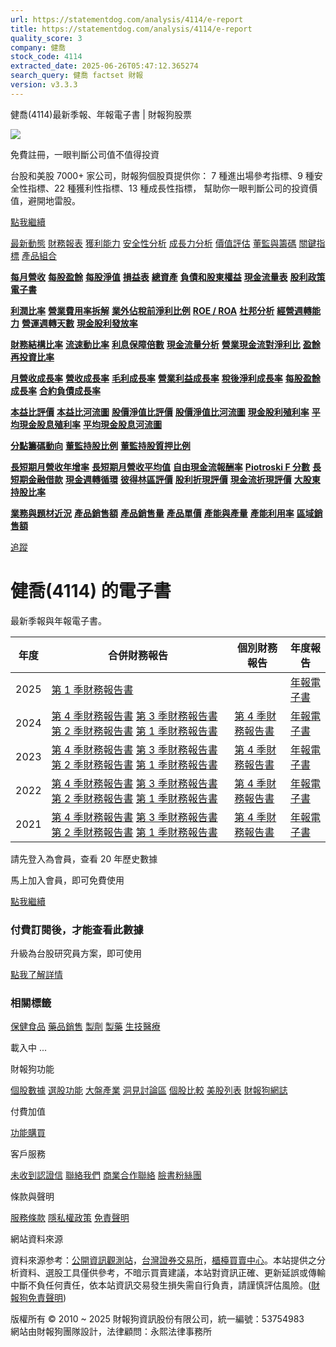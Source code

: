 ```yaml
---
url: https://statementdog.com/analysis/4114/e-report
title: https://statementdog.com/analysis/4114/e-report
quality_score: 3
company: 健喬
stock_code: 4114
extracted_date: 2025-06-26T05:47:12.365274
search_query: 健喬 factset 財報
version: v3.3.3
---
```


健喬(4114)最新季報、年報電子書 | 財報狗股票















![](https://www.facebook.com/tr?id=1265443774131605&ev=PageView&noscript=1)













































































免費註冊，一眼判斷公司值不值得投資

台股和美股 7000+ 家公司，財報狗個股頁提供你：
7 種進出場參考指標、9 種安全性指標、22 種獲利性指標、13 種成長性指標，
幫助你一眼判斷公司的投資價值，避開地雷股。

[點我繼續](/users/sign_up)

[最新動態](/analysis/4114)
[財務報表](/analysis/4114/monthly-revenue)
[獲利能力](/analysis/4114/profit-margin)
[安全性分析](/analysis/4114/financial-structure-ratio)
[成長力分析](/analysis/4114/monthly-revenue-growth-rate)
[價值評估](/analysis/4114/pe)
[董監與籌碼](/analysis/4114/broker-trading)
[關鍵指標](/analysis/4114/long-term-and-short-term-monthly-revenue-yoy)
[產品組合](/analysis/4114/ai-search)

[**每月營收**](/analysis/4114/monthly-revenue)
[**每股盈餘**](/analysis/4114/eps)
[**每股淨值**](/analysis/4114/nav)
[**損益表**](/analysis/4114/income-statement)
[**總資產**](/analysis/4114/assets)
[**負債和股東權益**](/analysis/4114/liabilities-and-equity)
[**現金流量表**](/analysis/4114/cash-flow-statement)
[**股利政策**](/analysis/4114/dividend-policy)
[**電子書**](/analysis/4114/e-report)

[**利潤比率**](/analysis/4114/profit-margin)
[**營業費用率拆解**](/analysis/4114/operating-expense-ratio)
[**業外佔稅前淨利比例**](/analysis/4114/non-operating-income-to-profit-before-tax)
[**ROE / ROA**](/analysis/4114/roe-roa)
[**杜邦分析**](/analysis/4114/du-pont-analysis)
[**經營週轉能力**](/analysis/4114/turnover-ratio)
[**營運週轉天數**](/analysis/4114/turnover-days)
[**現金股利發放率**](/analysis/4114/dividend-payout-ratio)

[**財務結構比率**](/analysis/4114/financial-structure-ratio)
[**流速動比率**](/analysis/4114/current-ratio-and-quick-ratio)
[**利息保障倍數**](/analysis/4114/interest-coverage-ratio)
[**現金流量分析**](/analysis/4114/cash-flow-analysis)
[**營業現金流對淨利比**](/analysis/4114/operating-cash-flow-to-net-income-ratio)
[**盈餘再投資比率**](/analysis/4114/reinvestment-rate)

[**月營收成長率**](/analysis/4114/monthly-revenue-growth-rate)
[**營收成長率**](/analysis/4114/revenue-growth-rate)
[**毛利成長率**](/analysis/4114/gross-profit-growth-rate)
[**營業利益成長率**](/analysis/4114/operating-income-growth-rate)
[**稅後淨利成長率**](/analysis/4114/net-income-growth-rate)
[**每股盈餘成長率**](/analysis/4114/eps-growth-rate)
[**合約負債成長率**](/analysis/4114/current-contract-liabilities-growth-rate)

[**本益比評價**](/analysis/4114/pe)
[**本益比河流圖**](/analysis/4114/pe-band)
[**股價淨值比評價**](/analysis/4114/pb)
[**股價淨值比河流圖**](/analysis/4114/pb-band)
[**現金股利殖利率**](/analysis/4114/dividend-yield)
[**平均現金股息殖利率**](/analysis/4114/average-dividend-yield)
[**平均現金股息河流圖**](/analysis/4114/average-dividend-yield-band)

[**分點籌碼動向**](/analysis/4114/broker-trading)
[**董監持股比例**](/analysis/4114/board-members-and-supervisors-shares-to-shares-outstanding-ratio)
[**董監持股質押比例**](/analysis/4114/pledging-ratio-of-board-members-and-supervisors)

[**長短期月營收年增率**](/analysis/4114/long-term-and-short-term-monthly-revenue-yoy)
[**長短期月營收平均值**](/analysis/4114/average-long-term-and-short-term-monthly-revenue)
[**自由現金流報酬率**](/analysis/4114/croic)
[**Piotroski F 分數**](/analysis/4114/piotroski-f-score)
[**長短期金融借款**](/analysis/4114/financial-borrowing)
[**現金週轉循環**](/analysis/4114/cash-conversion-cycle)
[**彼得林區評價**](/analysis/4114/peter-lynch-valuation)
[**股利折現評價**](/analysis/4114/dividend-discount-valuation)
[**現金流折現評價**](/analysis/4114/dcf-valuation)
[**大股東持股比率**](/analysis/4114/majority-shareholders-share-ratio)

[**業務與題材近況**](/analysis/4114/ai-search)
[**產品銷售額**](/analysis/4114/product-sales-figure)
[**產品銷售量**](/analysis/4114/product-sales-volume)
[**產品單價**](/analysis/4114/product-unit-price)
[**產能與產量**](/analysis/4114/production-capacity)
[**產能利用率**](/analysis/4114/production-capacity-utilization)
[**區域銷售額**](/analysis/4114/product-regional-sales)

[追蹤](/users/sign_up)

# 健喬(4114) 的電子書

最新季報與年報電子書。

| 年度 | 合併財務報告 | 個別財務報告 | 年度報告 |
| --- | --- | --- | --- |
| 2025 | [第 1 季財務報告書](https://doc.twse.com.tw/server-java/t57sb01?co_id=4114&colorchg=1&kind=A&step=9&filename=202501_4114_AI1.pdf) |  | [年報電子書](/analysis) |
| 2024 | [第 4 季財務報告書](https://doc.twse.com.tw/server-java/t57sb01?co_id=4114&colorchg=1&kind=A&step=9&filename=202404_4114_AI1.pdf)  [第 3 季財務報告書](https://doc.twse.com.tw/server-java/t57sb01?co_id=4114&colorchg=1&kind=A&step=9&filename=202403_4114_AI1.pdf)  [第 2 季財務報告書](https://doc.twse.com.tw/server-java/t57sb01?co_id=4114&colorchg=1&kind=A&step=9&filename=202402_4114_AI1.pdf)  [第 1 季財務報告書](https://doc.twse.com.tw/server-java/t57sb01?co_id=4114&colorchg=1&kind=A&step=9&filename=202401_4114_AI1.pdf) | [第 4 季財務報告書](https://doc.twse.com.tw/server-java/t57sb01?co_id=4114&colorchg=1&kind=A&step=9&filename=202404_4114_AI3.pdf) | [年報電子書](https://doc.twse.com.tw/server-java/t57sb01?co_id=4114&colorchg=1&kind=F&step=9&filename=2024_4114_20250523F04.pdf) |
| 2023 | [第 4 季財務報告書](https://doc.twse.com.tw/server-java/t57sb01?co_id=4114&colorchg=1&kind=A&step=9&filename=202304_4114_AI1.pdf)  [第 3 季財務報告書](https://doc.twse.com.tw/server-java/t57sb01?co_id=4114&colorchg=1&kind=A&step=9&filename=202303_4114_AI1.pdf)  [第 2 季財務報告書](https://doc.twse.com.tw/server-java/t57sb01?co_id=4114&colorchg=1&kind=A&step=9&filename=202302_4114_AI1.pdf)  [第 1 季財務報告書](https://doc.twse.com.tw/server-java/t57sb01?co_id=4114&colorchg=1&kind=A&step=9&filename=202301_4114_AI1.pdf) | [第 4 季財務報告書](https://doc.twse.com.tw/server-java/t57sb01?co_id=4114&colorchg=1&kind=A&step=9&filename=202304_4114_AI3.pdf) | [年報電子書](https://doc.twse.com.tw/server-java/t57sb01?co_id=4114&colorchg=1&kind=F&step=9&filename=2023_4114_20240530F04.pdf) |
| 2022 | [第 4 季財務報告書](https://doc.twse.com.tw/server-java/t57sb01?co_id=4114&colorchg=1&kind=A&step=9&filename=202204_4114_AI1.pdf)  [第 3 季財務報告書](https://doc.twse.com.tw/server-java/t57sb01?co_id=4114&colorchg=1&kind=A&step=9&filename=202203_4114_AI1.pdf)  [第 2 季財務報告書](https://doc.twse.com.tw/server-java/t57sb01?co_id=4114&colorchg=1&kind=A&step=9&filename=202202_4114_AI1.pdf)  [第 1 季財務報告書](https://doc.twse.com.tw/server-java/t57sb01?co_id=4114&colorchg=1&kind=A&step=9&filename=202201_4114_AI1.pdf) | [第 4 季財務報告書](https://doc.twse.com.tw/server-java/t57sb01?co_id=4114&colorchg=1&kind=A&step=9&filename=202204_4114_AI3.pdf) | [年報電子書](https://doc.twse.com.tw/server-java/t57sb01?co_id=4114&colorchg=1&kind=F&step=9&filename=2022_4114_20230525F04.pdf) |
| 2021 | [第 4 季財務報告書](https://doc.twse.com.tw/server-java/t57sb01?co_id=4114&colorchg=1&kind=A&step=9&filename=202104_4114_AI1.pdf)  [第 3 季財務報告書](https://doc.twse.com.tw/server-java/t57sb01?co_id=4114&colorchg=1&kind=A&step=9&filename=202103_4114_AI1.pdf)  [第 2 季財務報告書](https://doc.twse.com.tw/server-java/t57sb01?co_id=4114&colorchg=1&kind=A&step=9&filename=202102_4114_AI1.pdf)  [第 1 季財務報告書](https://doc.twse.com.tw/server-java/t57sb01?co_id=4114&colorchg=1&kind=A&step=9&filename=202101_4114_AI1.pdf) | [第 4 季財務報告書](https://doc.twse.com.tw/server-java/t57sb01?co_id=4114&colorchg=1&kind=A&step=9&filename=202104_4114_AI3.pdf) | [年報電子書](https://doc.twse.com.tw/server-java/t57sb01?co_id=4114&colorchg=1&kind=F&step=9&filename=2021_4114_20220525F04.pdf) |

請先登入為會員，查看 20 年歷史數據

馬上加入會員，即可免費使用

[點我繼續](/users/sign_up)

### 付費訂閱後，才能查看此數據

升級為台股研究員方案，即可使用

[點我了解詳情](/pricing)

### 相關標籤

[保健食品](/tags/86)
[藥品銷售](/tags/580)
[製劑](/tags/579)
[製藥](/tags/360)
[生技醫療](/tags/318)

載入中 ...





財報狗功能

[個股數據](/analysis)
[選股功能](/screeners)
[大盤產業](/taiex)
[洞見討論區](/insight)
[個股比較](/compare/tpe)
[美股列表](/us-stock-list)
[財報狗網誌](/blog/)

付費加值

[功能購買](/pricing)

客戶服務

[未收到認證信](/users/recv_auth_fail)
[聯絡我們](/contact)
[商業合作聯絡](/contact)
[臉書粉絲團](//www.facebook.com/statementdog)

條款與聲明

[服務條款](/law/tos)
[隱私權政策](/law/privacy)
[免責聲明](/law/disclaimer)

網站資料來源

資料來源参考：[公開資訊觀測站](http://mops.twse.com.tw/mops/web/index)，[台灣證券交易所](http://www.tse.com.tw/)，[櫃檯買賣中心](http://www.otc.org.tw/)。本站提供之分析資料、選股工具僅供參考，不暗示買賣建議，本站對資訊正確、更新延誤或傳輸中斷不負任何責任，依本站資訊交易發生損失需自行負責，請謹慎評估風險。([財報狗免責聲明](/law/disclaimer))

版權所有 © 2010 ~ 2025 財報狗資訊股份有限公司，統一編號：53754983  
網站由財報狗團隊設計，法律顧問：永熙法律事務所